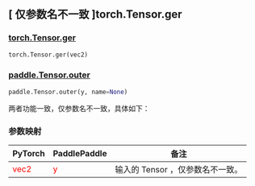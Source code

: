 ## [ 仅参数名不一致 ]torch.Tensor.ger

### [torch.Tensor.ger](https://pytorch.org/docs/stable/generated/torch.Tensor.ger.html?highlight=torch+tensor+ger#torch.Tensor.ger)

```python
torch.Tensor.ger(vec2)
```

### [paddle.Tensor.outer]()

```python
paddle.Tensor.outer(y, name=None)
```

两者功能一致，仅参数名不一致，具体如下：
### 参数映射

| PyTorch                        | PaddlePaddle                 | 备注                                                   |
|--------------------------------|------------------------------| ------------------------------------------------------ |
| <font color='red'> vec2 </font> | <font color='red'> y </font> | 输入的 Tensor ，仅参数名不一致。                                     |
